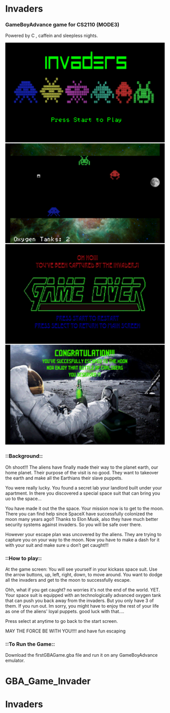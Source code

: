 
# Invaders
### GameBoyAdvance game for CS2110 (MODE3)
Powered by C , caffein and sleepless nights.

![image](assets/InvadersStartScreenShot.png)
![image](assets/InvadersGameScreenShot.png)
![image](assets/InvadersGameOverScreenShot.png)
![image](assets/InvadersWinScreenShot.png)

### ::Background::
Oh shoot!!!
The aliens have finally made their way to the planet earth, our home planet. Their purpose of the visit is no good. They want to takeover the earth and make all the Earthians their slave puppets.

You were really lucky. You found a secret lab your landlord built under your apartment. In there you discovered a special space suit that can bring you uo to the space...

You have made it out the the space. 
Your mission now is to get to the moon. There you can find help since SpaceX have successfully colonized the moon many years ago!! Thanks to Elon Musk, also they have much better security systems against invaders. So you will be safe over there.

However your escape plan was uncovered by the aliens. They are trying to capture you on your way to the moon. Now you have to  make a dash for it with your suit and make sure u don’t get caught!!!

### ::How to play::

At the game screen:
You will see yourself in your kickass space suit. Use the arrow buttons, up, left, right, down, to move around. You want to dodge all the invaders and get to the moon to successfully escape. 

Ohh, what if you get caught? no worries it's not the end of the world. YET. Your space suit is equipped with an technologically advanced oxygen tank that can push you back away from the invaders. But you only have 3 of them. If you run out. Im sorry, you might have to enjoy the rest of your life as one of the aliens' loyal puppets. good luck with that....

Press select at anytime to go back to the start screen.

MAY THE FORCE BE WITH YOU!!!! and have fun escaping

### ::To Run the Game::

Download the firstGBAGame.gba file and run it on any GameBoyAdvance emulator.

# GBA_Game_Invader
# Invaders
